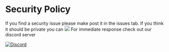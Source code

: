 # Security Policy

If you find a security issue please make post it in the issues tab. If you think it should be private you can ![](https://img.shields.io/badge/Email-GamingEvolutionCentre@gmail.com-blue)
For immediate response check out our discord server

[![Discord](https://img.shields.io/badge/Support-FAE66B?style=for-the-badge&labelColor=24273a&logo=discord&logoColor=fff&color-FAE66B)](https://discord.com/invite/5EASfN49Me)
